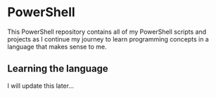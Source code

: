# PowerShell
This PowerShell repository contains all of my PowerShell scripts and projects as I continue my journey to learn programming concepts in a language that makes sense to me.

## Learning the language

I will update this later...


